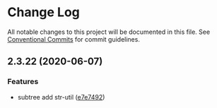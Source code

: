 # Change Log

All notable changes to this project will be documented in this file.
See [Conventional Commits](https://conventionalcommits.org) for commit guidelines.

## 2.3.22 (2020-06-07)


### Features

* subtree add str-util ([e7e7492](https://github.com/bluelovers/ws-string/commit/e7e74928ab4dd8e36caf5cebffe43f5d19a50b4e))
